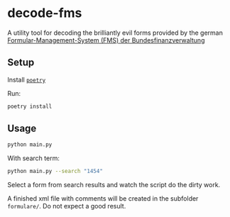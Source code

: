 # decode-fms

A utility tool for decoding the brilliantly evil forms provided by the german [Formular-Management-System (FMS) der Bundesfinanzverwaltung](https://www.formulare-bfinv.de/ffw/selectMenu.do?%24csrf=8SSY986IK3WHNJZCJ0KJJYR3N&path=%2Fstartpage)

## Setup

Install [`poetry`](https://python-poetry.org/docs/#installation)

Run:

```bash
poetry install
```

## Usage

```bash
python main.py
```

With search term:

```bash
python main.py --search "1454"
```

Select a form from search results and watch the script do the dirty work.

A finished xml file with comments will be created in the subfolder `formulare/`.
Do not expect a good result.

